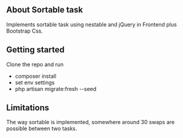 ## About Sortable task

Implements sortable task using nestable and jQuery in Frontend plus Bootstrap Css.

## Getting started

Clone the repo and run
- composer install
- set env settings
- php artisan migrate:fresh --seed

## Limitations

The way sortable is implemented, somewhere around 30 swaps are possible between two tasks.